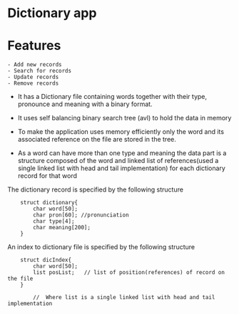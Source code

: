 # Dictionary app

# Features

    - Add new records
    - Search for records
    - Update records
    - Remove records

- It has a Dictionary file containing words together with their type, pronounce and meaning with a binary format.

- It uses self balancing binary search tree (avl) to hold the data in memory

- To make the application uses memory efficiently only the word and its associated reference on the file are stored in the tree.

- As a word can have more than one type and meaning the data part is a structure composed of the word and linked list of references(used a single linked list with head and tail implementation) for each dictionary record for that word

The dictionary record is specified by the following structure

        struct dictionary{
            char word[50];
            char pron[60]; //pronunciation
            char type[4];
            char meaning[200];
        }

An index to dictionary file is specified by the following structure

        struct dicIndex{
            char word[50];
            list posList;   // list of position(references) of record on the file
        }

            //  Where list is a single linked list with head and tail implementation
